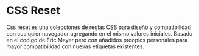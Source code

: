 # CSS Reset
Css reset es una colecciones de reglas CSS para diseño y compatibilidad con cualquier navegador agregando en el mismo valores iniciales. Basado en el codigo de Eric Meyer pero con añadidos proopios personales para mayor compatibilidad con nuevas etiquetas existentes.
